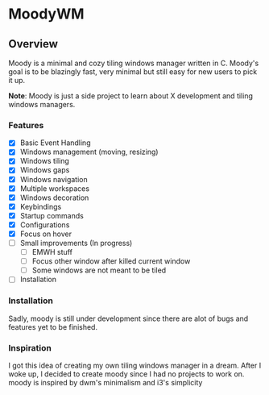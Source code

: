 # MoodyWM

## Overview

Moody is a minimal and cozy tiling windows manager written in C. Moody's goal is to be blazingly fast, very minimal but still easy for new users to pick it up.

**Note**: Moody is just a side project to learn about X development and tiling windows managers.

### Features

- [x] Basic Event Handling
- [x] Windows management (moving, resizing)
- [x] Windows tiling
- [x] Windows gaps
- [x] Windows navigation
- [x] Multiple workspaces
- [x] Windows decoration
- [x] Keybindings
- [x] Startup commands
- [x] Configurations
- [x] Focus on hover
- [ ] Small improvements (In progress)
    - [ ] EMWH stuff
    - [ ] Focus other window after killed current window
    - [ ] Some windows are not meant to be tiled
- [ ] Installation

### Installation

Sadly, moody is still under development since there are alot of bugs and features yet to be finished.

### Inspiration

I got this idea of creating my own tiling windows manager in a dream. After I woke up, I decided to create moody since I had no projects to work on.
moody is inspired by dwm's minimalism and i3's simplicity
